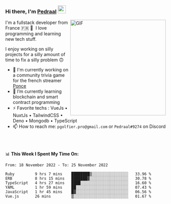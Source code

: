 ### Hi there, I'm <a href="https://pedraal.dev" target="_blank">Pedraal</a> <img src="https://media.giphy.com/media/hvRJCLFzcasrR4ia7z/giphy.gif" width="25px">
<img align="right" alt="GIF" src="https://pedraal.dev/avatar.png" width="300" height="300" />

I'm a fullstack developer from France 🇫🇷 🥖 &nbsp;I love programming and learning new
tech stuff.

I enjoy working on silly projects for a silly amount of time to fix a silly problem 🙃

- 🔭  I'm currently working on a community trivia game for the french streamer <a href="https://twitch.tv/ponce" target="_blank">Ponce</a>
- 🌱 I’m currently learning blockchain and smart contract programming
- ⚡ Favorite techs : VueJs &bull; NuxtJs &bull; TailwindCSS &bull; Deno &bull; Mongodb &bull; TypeScript
- 📫 How to reach me: `pgolfier.pro@gmail.com` or `Pedraal#9274` on Discord

<br>
<br>

📊 **This Week I Spent My Time On:**
<!--START_SECTION:waka-->

```text
From: 18 November 2022 - To: 25 November 2022

Ruby         9 hrs 7 mins    ████████▒░░░░░░░░░░░░░░░░   33.96 %
ERB          8 hrs 15 mins   ███████▓░░░░░░░░░░░░░░░░░   30.78 %
TypeScript   4 hrs 27 mins   ████░░░░░░░░░░░░░░░░░░░░░   16.60 %
YAML         1 hr 59 mins    ██░░░░░░░░░░░░░░░░░░░░░░░   07.43 %
JavaScript   1 hr 45 mins    █▓░░░░░░░░░░░░░░░░░░░░░░░   06.56 %
Vue.js       26 mins         ▒░░░░░░░░░░░░░░░░░░░░░░░░   01.67 %
```

<!--END_SECTION:waka-->
